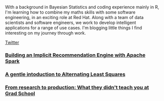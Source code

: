 With a background in Bayesian Statistics and coding experience mainly in R, I'm learning how to combine my maths skills with some software engineering, in an exciting role at Red Hat.
Along with a team of data scientists and software engineers, we work to develop intelligent applications for a range of use cases.
I'm blogging little things I find interesting on my journey through work.

[Twitter](http://www.twitter.com/sophwats)

### [Building an Implicit Recommendation Engine with Apache Spark](2018-25-10-implicit-als-sparksummit.md)

### [A gentle intoduction to Alternating Least Squares](2018-04-05-gentle-als.md)

### [From research to production: What they didn't teach you at Grad School](2018-22-10-research-to-production.md)
